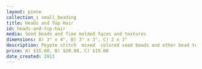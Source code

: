 ```yaml
---
layout: piece
collection_: small_beading
title: Heads and Top Hair
id: heads-and-top-hair
media: Seed beads and fimo molded faces and textures
dimensions: A) 3" x 4", B) 3" x 3", C) 2 x 3"
description: Peyote stitch  mixed  colored seed beads and other bead techniques.
price: A) $15.00, B) $20.00, C) $10.00
date_created: 2011
---
```

